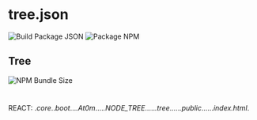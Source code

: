 # tree.json

![Build Package JSON](https://img.shields.io/github/package-json/v/vaniones/at0m?logo=json&style=plastic)
![Package NPM](https://img.shields.io/npm/v/json?logo=npm&logoColor=blue&style=plastic)


## Tree
![NPM Bundle Size](https://img.shields.io/bundlephobia/minzip/react?color=lightgrey&logo=react&logoColor=white&style=plastic)
#
REACT:
.*core*..*boot*...*.At0m*....*.NODE_TREE*.....*.tree*.....*.public*......*index.html*.
